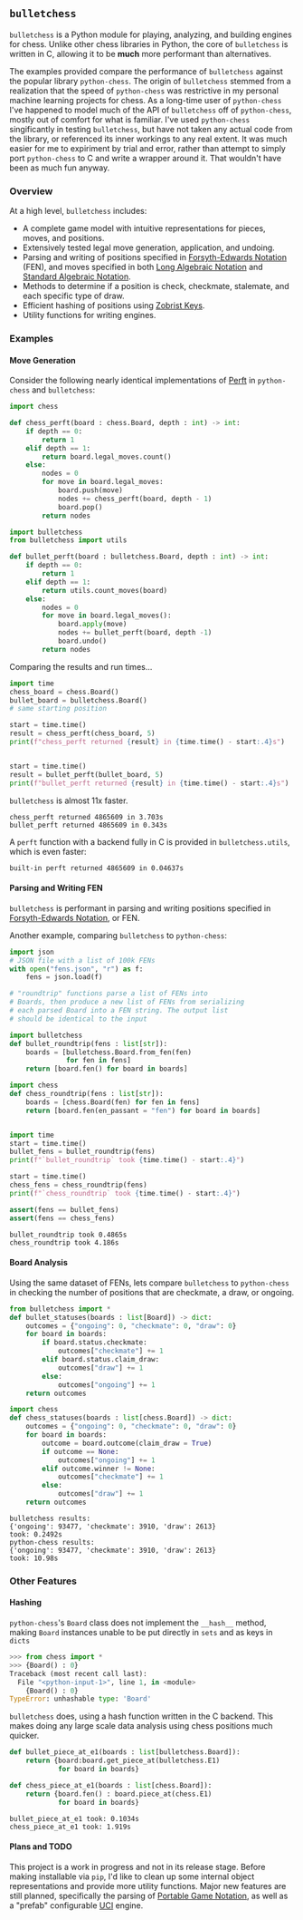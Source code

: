 ## `bulletchess`

`bulletchess` is a Python module for playing, analyzing, and building engines for chess. Unlike other chess libraries in Python, the core of `bulletchess` is written in C, allowing it to be **much** more performant than alternatives.

The examples provided compare the performance of `bulletchess` against the popular library `python-chess`. The origin of `bulletchess` stemmed from a realization that the speed of `python-chess` was restrictive in my personal machine learning projects for chess. As a long-time user of `python-chess` I've happened to model much of the API of `bulletchess`
off of `python-chess`, mostly out of comfort for what is familiar. I've used `python-chess` singificantly in testing `bulletchess`, but have not taken any actual code from the library, or referenced its inner workings to any real extent. It was much easier for me to expiriment by trial and error, rather than attempt to simply port `python-chess` to C and write a wrapper around it. That wouldn't have been as much fun anyway. 

### Overview
At a high level, `bulletchess` includes:
- A complete game model with intuitive representations for pieces, moves, and positions.
- Extensively tested legal move generation, application, and undoing.
- Parsing and writing of positions specified in [Forsyth-Edwards Notation](https://www.chessprogramming.org/Forsyth-Edwards_Notation) (FEN), 
and moves specified in both [Long Algebraic Notation](https://www.chessprogramming.org/Algebraic_Chess_Notation#Long_Algebraic_Notation_.28LAN.29) and [Standard Algebraic Notation](https://www.chessprogramming.org/Algebraic_Chess_Notation#Standard_Algebraic_Notation_.28SAN.29).
- Methods to determine if a position is check, checkmate, stalemate, and each specific type of draw.
- Efficient hashing of positions using [Zobrist Keys](https://en.wikipedia.org/wiki/Zobrist_hashing).
- Utility functions for writing engines. 

### Examples

#### Move Generation
Consider the following nearly identical implementations of 
[Perft](https://www.chessprogramming.org/Perft) in `python-chess` 
and `bulletchess`:

```python
import chess

def chess_perft(board : chess.Board, depth : int) -> int:
    if depth == 0:
        return 1
    elif depth == 1:
        return board.legal_moves.count()
    else:
        nodes = 0
        for move in board.legal_moves:
            board.push(move)
            nodes += chess_perft(board, depth - 1)
            board.pop()
        return nodes
```

```python
import bulletchess
from bulletchess import utils

def bullet_perft(board : bulletchess.Board, depth : int) -> int:
    if depth == 0:
        return 1
    elif depth == 1:
        return utils.count_moves(board)
    else:
        nodes = 0
        for move in board.legal_moves():
            board.apply(move)
            nodes += bullet_perft(board, depth -1)
            board.undo()
        return nodes 
```

Comparing the results and run times...
```python
import time
chess_board = chess.Board() 
bullet_board = bulletchess.Board()
# same starting position

start = time.time()
result = chess_perft(chess_board, 5)
print(f"chess_perft returned {result} in {time.time() - start:.4}s") 


start = time.time()
result = bullet_perft(bullet_board, 5)
print(f"bullet_perft returned {result} in {time.time() - start:.4}s") 
```

`bulletchess` is almost 11x faster.

```
chess_perft returned 4865609 in 3.703s
bullet_perft returned 4865609 in 0.343s
```

A `perft` function with a backend fully in C is provided in `bulletchess.utils`, which is even faster:

```
built-in perft returned 4865609 in 0.04637s
```

#### Parsing and Writing FEN

`bulletchess` is performant in parsing and writing positions specified in [Forsyth-Edwards Notation](https://en.wikipedia.org/wiki/Forsyth%E2%80%93Edwards_Notation), or FEN. 

Another example, comparing `bulletchess` to `python-chess`:

```python
import json
# JSON file with a list of 100k FENs
with open("fens.json", "r") as f:
    fens = json.load(f)

# "roundtrip" functions parse a list of FENs into
# Boards, then produce a new list of FENs from serializing
# each parsed Board into a FEN string. The output list
# should be identical to the input

import bulletchess
def bullet_roundtrip(fens : list[str]):
    boards = [bulletchess.Board.from_fen(fen)
              for fen in fens]
    return [board.fen() for board in boards]

import chess
def chess_roundtrip(fens : list[str]):
    boards = [chess.Board(fen) for fen in fens]
    return [board.fen(en_passant = "fen") for board in boards]


import time
start = time.time()
bullet_fens = bullet_roundtrip(fens)
print(f"`bullet_roundtrip` took {time.time() - start:.4}")

start = time.time()
chess_fens = chess_roundtrip(fens)
print(f"`chess_roundtrip` took {time.time() - start:.4}")

assert(fens == bullet_fens)
assert(fens == chess_fens)
```

```
bullet_roundtrip took 0.4865s
chess_roundtrip took 4.186s
```

#### Board Analysis

Using the same dataset of FENs, lets compare `bulletchess` to `python-chess` in checking the number of positions that are checkmate, a draw, or ongoing. 

``` python
from bulletchess import *
def bullet_statuses(boards : list[Board]) -> dict:
    outcomes = {"ongoing": 0, "checkmate": 0, "draw": 0}
    for board in boards:
        if board.status.checkmate:
            outcomes["checkmate"] += 1
        elif board.status.claim_draw:
            outcomes["draw"] += 1
        else:
            outcomes["ongoing"] += 1
    return outcomes
```

``` python
import chess
def chess_statuses(boards : list[chess.Board]) -> dict:
    outcomes = {"ongoing": 0, "checkmate": 0, "draw": 0}
    for board in boards:
        outcome = board.outcome(claim_draw = True)
        if outcome == None:
            outcomes["ongoing"] += 1
        elif outcome.winner != None:
            outcomes["checkmate"] += 1
        else:
            outcomes["draw"] += 1
    return outcomes
```

```
bulletchess results:
{'ongoing': 93477, 'checkmate': 3910, 'draw': 2613}
took: 0.2492s
python-chess results:
{'ongoing': 93477, 'checkmate': 3910, 'draw': 2613}
took: 10.98s
```

### Other Features

#### Hashing

`python-chess`'s `Board` class does not implement the `__hash__` method, making `Board` instances unable to be put directly in `sets` and as keys in `dicts`

```python
>>> from chess import *
>>> {Board() : 0}
Traceback (most recent call last):
  File "<python-input-1>", line 1, in <module>
    {Board() : 0}
TypeError: unhashable type: 'Board'
```

`bulletchess` does, using a hash function written in the C backend. This makes doing any large scale data analysis using chess positions much quicker.

``` python
def bullet_piece_at_e1(boards : list[bulletchess.Board]):
    return {board:board.get_piece_at(bulletchess.E1)
            for board in boards}

def chess_piece_at_e1(boards : list[chess.Board]):
    return {board.fen() : board.piece_at(chess.E1)
            for board in boards}
```

```
bullet_piece_at_e1 took: 0.1034s
chess_piece_at_e1 took: 1.919s
```

#### Plans and TODO

This project is a work in progress and not in its release stage. Before making installable via `pip`, I'd like to clean up some internal object representations and provide more utility functions. 
Major new features are still planned, specifically the parsing of [Portable Game Notation](https://en.wikipedia.org/wiki/Portable_Game_Notation), as well as a "prefab" configurable [UCI](https://en.wikipedia.org/wiki/Universal_Chess_Interface) engine.
